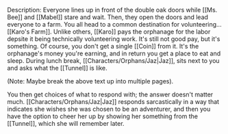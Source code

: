 Description: Everyone lines up in front of the double oak doors while [[Ms. Bee]] and [[Mabel]] stare and wait. Then, they open the doors and lead everyone to a farm. You all head to a common destination for volunteering... [[Karo's Farm]]. Unlike others, [[Karo]] pays the orphanage for the labor depsite it being technically volunteering work. It's still not good pay, but it's something. Of course, you don't get a single [[Coin]] from it. It's the orphanage's money you're earning, and in return you get a place to eat and sleep. During lunch break, [[Characters/Orphans/Jaz|Jaz]], sits next to you and asks what the [[Tunnel]] is like.

(Note: Maybe break the above text up into multiple pages).

You then get choices of what to respond with; the answer doesn't matter much. [[Characters/Orphans/Jaz|Jaz]] responds sarcastically in a way that indicates she wishes she was chosen to be an adventurer, and then you have the option to cheer her up by showing her something from the [[Tunnel]], which she will remember later.
